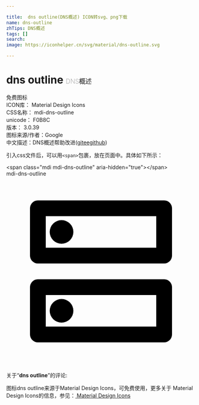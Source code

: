 ```yaml
---

title:  dns outline(DNS概述) ICON转svg、png下载
name: dns-outline
zhTips: DNS概述
tags: []
search: 
image: https://iconhelper.cn/svg/material/dns-outline.svg

---
```


# dns outline  <small style="font-size: 60%;font-weight: 100">DNS概述</small>


<div class="detail-page">
<p>
<span><span class="badge-success badge">免费图标</span> </span>
<br/>
<span>
ICON库：
<span class="badge-secondary badge">Material Design Icons</span> 
</span>
<br/>
<span>
CSS名称：
<span class="badge-secondary badge">mdi-dns-outline</span> 
</span>
<br/>
<span>
unicode：
<span class="badge-secondary badge">F0B8C</span> 
<copy-btn content='F0B8C' btn-title=""></copy-btn>
<copy-btn :content='String.fromCodePoint(parseInt("F0B8C", 16))' btn-title="复制U"></copy-btn>
</span>
<br/>
<span>
版本：
<span class="badge-secondary badge">3.0.39</span> 
</span>
<br/>
<span>图标来源/作者：<span class="badge-light badge">Google</span></span> 
<br/>
<span class="zh-detail">中文描述：<span class="badge-primary badge">DNS概述</span><span class="help-link"><span>帮助改进</span>(<a href="https://gitee.com/liuwave/icon-helper/edit/master/json/material/dns-outline.json" target="_blank" rel="noopener noreferrer">gitee</a><a href="https://github.com/liuwave/icon-helper/edit/master/json/material/dns-outline.json" target="_blank" rel="noopener noreferrer">github</a></span>)</span><br/>
</p>
</div>
<div class="alert alert-dark">
  <i class="mdi mdi-dns-outline mdi-48px"></i>
  <i class="mdi mdi-dns-outline mdi-36px"></i>
  <i class="mdi mdi-dns-outline mdi-24px"></i>
  <i class="mdi mdi-dns-outline mdi-18px"></i>
</div>
<div>
  <p>引入css文件后，可以用<code>&lt;span&gt;</code>包裹，放在页面中。具体如下所示：    
  </p>
  <div class="alert alert-primary" style="font-size: 14px">
    &lt;span class="mdi mdi-dns-outline" aria-hidden="true"&gt;&lt;/span&gt;
    <copy-btn content='<span class="mdi mdi-dns-outline" aria-hidden="true"></span>'></copy-btn>
  </div>
  <div class="alert alert-secondary">
    <i class="mdi mdi-dns-outline"
    style="font-size: 24px"
    aria-hidden="true"></i> mdi-dns-outline
    <copy-btn content="mdi-dns-outline" btn-title="复制图标名称"></copy-btn>
  </div>
</div>
<div id="svg" class="svg-wrap">
<svg xmlns="http://www.w3.org/2000/svg" viewBox="0 0 24 24"><path d="M19,15V19H5V15H19M20,13H4A1,1 0 0,0 3,14V20A1,1 0 0,0 4,21H20A1,1 0 0,0 21,20V14A1,1 0 0,0 20,13M7,18.5A1.5,1.5 0 0,1 5.5,17A1.5,1.5 0 0,1 7,15.5A1.5,1.5 0 0,1 8.5,17A1.5,1.5 0 0,1 7,18.5M19,5V9H5V5H19M20,3H4A1,1 0 0,0 3,4V10A1,1 0 0,0 4,11H20A1,1 0 0,0 21,10V4A1,1 0 0,0 20,3M7,8.5A1.5,1.5 0 0,1 5.5,7A1.5,1.5 0 0,1 7,5.5A1.5,1.5 0 0,1 8.5,7A1.5,1.5 0 0,1 7,8.5Z" /></svg>
</div>
<detail full-name='mdi-dns-outline'></detail>
<div class="icon-detail__container">
<p>关于“<b>dns outline</b>”的评论:</p>
</div>
<Vssue title="关于“dns outline”的评论" />    
<div><p>图标dns outline来源于Material Design Icons，可免费使用，更多关于 Material Design Icons的信息，参见：<a target="_blank" href="https://iconhelper.cn/material.html"> Material Design Icons</a>
</p></div>
